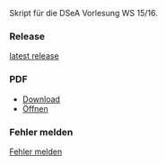 Skript für die DSeA Vorlesung WS 15/16.
### Release
[latest release](https://github.com/Gusser93/DSeA-Vorlesung/releases)

### PDF
- [Download](https://github.com/Gusser93/DSeA-Vorlesung/raw/master/Vorlesung.pdf)
- [Öffnen](https://github.com/Gusser93/DSeA-Vorlesung/blob/master/Vorlesung.pdf)

### Fehler melden
[Fehler melden](https://github.com/Gusser93/DSeA-Vorlesung/issues)